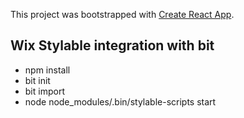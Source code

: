 This project was bootstrapped with [Create React App](https://github.com/facebookincubator/create-react-app).

## Wix Stylable integration with bit

- npm install
- bit init
- bit import
- node node_modules/.bin/stylable-scripts start
